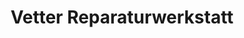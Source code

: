 ---
title: "Vetter Reparaturwerkstatt"
url: /ellwangen-jagst/vetter-reparaturwerkstatt/
shop: Autowerkstatt
---